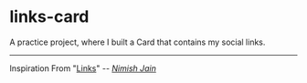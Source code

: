 # links-card
A practice project, where I built a Card that contains my social links.

___

Inspiration From "[Links](https://github.com/nimishjn/links)" 
  -- *[Nimish Jain](https://github.com/nimishjn/links/commits?author=nimishjn)*
